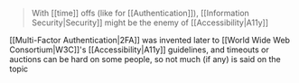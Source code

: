 > With [[time]] offs (like for [[Authentication]]), [[Information Security|Security]] might be the enemy of [[Accessibility|A11y]]

 [[Multi-Factor Authentication|2FA]] was invented later to [[World Wide Web Consortium|W3C]]'s [[Accessibility|A11y]] guidelines, and timeouts or auctions can be hard on some people, so not much (if any) is said on the topic 